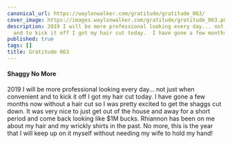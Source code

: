 ```yaml
---
canonical_url: https://waylonwalker.com/gratitude/gratitude_063/
cover_image: https://images.waylonwalker.com/gratitude/gratitude_063.png
description: 2019 I will be more professional looking every day... not just when convenient
  and to kick it off I got my hair cut today.  I have gone a few months now without
published: true
tags: []
title: Gratitude 063
---
```


#### Shaggy No More

2019 I will be more professional looking every day... not just when convenient and to kick it off I got my hair cut today.  I have gone a few months now without a hair cut so I was pretty excited to get the shaggs cut down.  It was very nice to just get out of the house and away for a short period and come back looking like $1M bucks.  Rhiannon has been on me about my hair and my wrickly shirts in the past.  No more, this is the year that I will keep up on it myself without needing my wife to hold my hand!